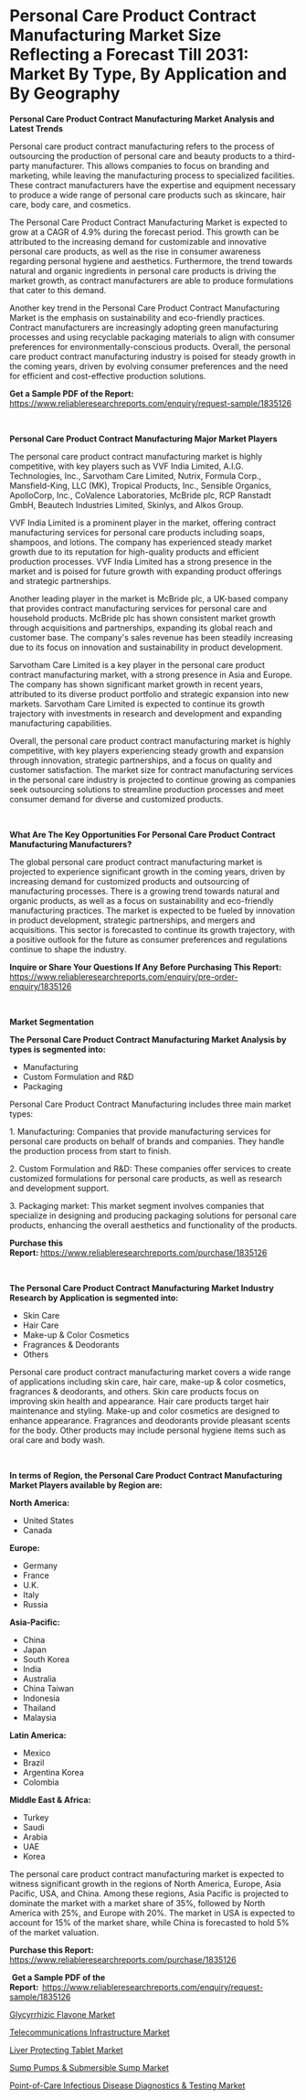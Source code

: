 <p><h1>Personal Care Product Contract Manufacturing Market Size Reflecting a Forecast Till 2031: Market By Type, By Application and By Geography</h1></p><p><strong>Personal Care Product Contract Manufacturing Market Analysis and Latest Trends</strong></p>
<p><p>Personal care product contract manufacturing refers to the process of outsourcing the production of personal care and beauty products to a third-party manufacturer. This allows companies to focus on branding and marketing, while leaving the manufacturing process to specialized facilities. These contract manufacturers have the expertise and equipment necessary to produce a wide range of personal care products such as skincare, hair care, body care, and cosmetics.</p><p>The Personal Care Product Contract Manufacturing Market is expected to grow at a CAGR of 4.9% during the forecast period. This growth can be attributed to the increasing demand for customizable and innovative personal care products, as well as the rise in consumer awareness regarding personal hygiene and aesthetics. Furthermore, the trend towards natural and organic ingredients in personal care products is driving the market growth, as contract manufacturers are able to produce formulations that cater to this demand.</p><p>Another key trend in the Personal Care Product Contract Manufacturing Market is the emphasis on sustainability and eco-friendly practices. Contract manufacturers are increasingly adopting green manufacturing processes and using recyclable packaging materials to align with consumer preferences for environmentally-conscious products. Overall, the personal care product contract manufacturing industry is poised for steady growth in the coming years, driven by evolving consumer preferences and the need for efficient and cost-effective production solutions.</p></p>
<p><strong>Get a Sample PDF of the Report:&nbsp;</strong> <a href="https://www.reliableresearchreports.com/enquiry/request-sample/1835126">https://www.reliableresearchreports.com/enquiry/request-sample/1835126</a></p>
<p>&nbsp;</p>
<p><strong>Personal Care Product Contract Manufacturing Major Market Players</strong></p>
<p><p>The personal care product contract manufacturing market is highly competitive, with key players such as VVF India Limited, A.I.G. Technologies, Inc., Sarvotham Care Limited, Nutrix, Formula Corp., Mansfield-King, LLC (MK), Tropical Products, Inc., Sensible Organics, ApolloCorp, Inc., CoValence Laboratories, McBride plc, RCP Ranstadt GmbH, Beautech Industries Limited, Skinlys, and Alkos Group.</p><p>VVF India Limited is a prominent player in the market, offering contract manufacturing services for personal care products including soaps, shampoos, and lotions. The company has experienced steady market growth due to its reputation for high-quality products and efficient production processes. VVF India Limited has a strong presence in the market and is poised for future growth with expanding product offerings and strategic partnerships.</p><p>Another leading player in the market is McBride plc, a UK-based company that provides contract manufacturing services for personal care and household products. McBride plc has shown consistent market growth through acquisitions and partnerships, expanding its global reach and customer base. The company's sales revenue has been steadily increasing due to its focus on innovation and sustainability in product development.</p><p>Sarvotham Care Limited is a key player in the personal care product contract manufacturing market, with a strong presence in Asia and Europe. The company has shown significant market growth in recent years, attributed to its diverse product portfolio and strategic expansion into new markets. Sarvotham Care Limited is expected to continue its growth trajectory with investments in research and development and expanding manufacturing capabilities.</p><p>Overall, the personal care product contract manufacturing market is highly competitive, with key players experiencing steady growth and expansion through innovation, strategic partnerships, and a focus on quality and customer satisfaction. The market size for contract manufacturing services in the personal care industry is projected to continue growing as companies seek outsourcing solutions to streamline production processes and meet consumer demand for diverse and customized products.</p></p>
<p>&nbsp;</p>
<p><strong>What Are The Key Opportunities For Personal Care Product Contract Manufacturing Manufacturers?</strong></p>
<p><p>The global personal care product contract manufacturing market is projected to experience significant growth in the coming years, driven by increasing demand for customized products and outsourcing of manufacturing processes. There is a growing trend towards natural and organic products, as well as a focus on sustainability and eco-friendly manufacturing practices. The market is expected to be fueled by innovation in product development, strategic partnerships, and mergers and acquisitions. This sector is forecasted to continue its growth trajectory, with a positive outlook for the future as consumer preferences and regulations continue to shape the industry.</p></p>
<p><strong>Inquire or Share Your Questions If Any Before Purchasing This Report:</strong> <a href="https://www.reliableresearchreports.com/enquiry/pre-order-enquiry/1835126">https://www.reliableresearchreports.com/enquiry/pre-order-enquiry/1835126</a></p>
<p>&nbsp;</p>
<p><strong>Market Segmentation</strong></p>
<p><strong>The Personal Care Product Contract Manufacturing Market Analysis by types is segmented into:</strong></p>
<p><ul><li>Manufacturing</li><li>Custom Formulation and R&D</li><li>Packaging</li></ul></p>
<p><p>Personal Care Product Contract Manufacturing includes three main market types:</p><p>1. Manufacturing: Companies that provide manufacturing services for personal care products on behalf of brands and companies. They handle the production process from start to finish.</p><p>2. Custom Formulation and R&D: These companies offer services to create customized formulations for personal care products, as well as research and development support.</p><p>3. Packaging market: This market segment involves companies that specialize in designing and producing packaging solutions for personal care products, enhancing the overall aesthetics and functionality of the products.</p></p>
<p><strong>Purchase this Report:&nbsp;</strong><a href="https://www.reliableresearchreports.com/purchase/1835126">https://www.reliableresearchreports.com/purchase/1835126</a></p>
<p>&nbsp;</p>
<p><strong>The Personal Care Product Contract Manufacturing Market Industry Research by Application is segmented into:</strong></p>
<p><ul><li>Skin Care</li><li>Hair Care</li><li>Make-up & Color Cosmetics</li><li>Fragrances & Deodorants</li><li>Others</li></ul></p>
<p><p>Personal care product contract manufacturing market covers a wide range of applications including skin care, hair care, make-up & color cosmetics, fragrances & deodorants, and others. Skin care products focus on improving skin health and appearance. Hair care products target hair maintenance and styling. Make-up and color cosmetics are designed to enhance appearance. Fragrances and deodorants provide pleasant scents for the body. Other products may include personal hygiene items such as oral care and body wash.</p></p>
<p>&nbsp;</p>
<p><strong>In terms of Region, the Personal Care Product Contract Manufacturing Market Players available by Region are:</strong></p>
<p>
    <p> <strong> North America: </strong>
        <ul>
            <li>United States</li>
            <li>Canada</li>
        </ul>
        </p> 
    <p> <strong> Europe: </strong>
        <ul>
            <li>Germany</li>
            <li>France</li>
            <li>U.K.</li>
            <li>Italy</li>
            <li>Russia</li>
        </ul>
        </p> 
    <p> <strong> Asia-Pacific: </strong>
        <ul>
            <li>China</li>
            <li>Japan</li>
            <li>South Korea</li>
            <li>India</li>
            <li>Australia</li>
            <li>China Taiwan</li>
            <li>Indonesia</li>
            <li>Thailand</li>
            <li>Malaysia</li>
        </ul>
        </p> 
    <p> <strong> Latin America: </strong>
        <ul>
            <li>Mexico</li>
            <li>Brazil</li>
            <li>Argentina Korea</li>
            <li>Colombia</li>
        </ul>
        </p> 
    <p> <strong> Middle East & Africa: </strong>
        <ul>
            <li>Turkey</li>
            <li>Saudi</li>
            <li>Arabia</li>
            <li>UAE</li>
            <li>Korea</li>
        </ul>
    </p>
    </p>
<p><p>The personal care product contract manufacturing market is expected to witness significant growth in the regions of North America, Europe, Asia Pacific, USA, and China. Among these regions, Asia Pacific is projected to dominate the market with a market share of 35%, followed by North America with 25%, and Europe with 20%. The market in USA is expected to account for 15% of the market share, while China is forecasted to hold 5% of the market valuation.</p></p>
<p><strong>Purchase this Report: </strong><a href="https://www.reliableresearchreports.com/purchase/1835126">https://www.reliableresearchreports.com/purchase/1835126</a></p>
<p>&nbsp;<strong>Get a Sample PDF of the Report:&nbsp;&nbsp;</strong><a href="https://www.reliableresearchreports.com/enquiry/request-sample/1835126">https://www.reliableresearchreports.com/enquiry/request-sample/1835126</a></p>
<p><strong></strong></p>
<p><p><a href="https://github.com/ashepherd82/Market-Research-Report-List-3/blob/main/glycyrrhizic-flavone-market.md">Glycyrrhizic Flavone Market</a></p><p><a href="https://issuu.com/reportprime-2/docs/telecommunications-infrastructure-market-size-2030">Telecommunications Infrastructure Market</a></p><p><a href="https://medium.com/@lottiejerde6456/liver-protecting-tablet-market-insight-market-trends-growth-forecasted-from-2024-to-2031-85554576868b">Liver Protecting Tablet Market</a></p><p><a href="https://issuu.com/reportprime-2/docs/sump-pumps-submersible-sump-market-size-2030.pptx">Sump Pumps & Submersible Sump Market</a></p><p><a href="https://github.com/irfadac/Market-Research-Report-List-2/blob/main/point-of-care-infectious-disease-diagnostics-testing-market.md">Point-of-Care Infectious Disease Diagnostics & Testing Market</a></p></p>